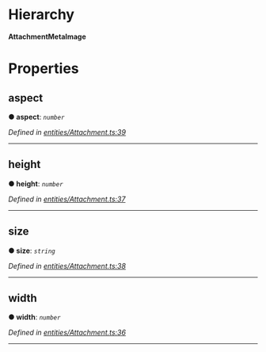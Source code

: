 

# Hierarchy

**AttachmentMetaImage**

# Properties

<a id="aspect"></a>

##  aspect

**● aspect**: *`number`*

*Defined in [entities/Attachment.ts:39](https://github.com/lagunehq/core/blob/5d4ee10/src/entities/Attachment.ts#L39)*

___
<a id="height"></a>

##  height

**● height**: *`number`*

*Defined in [entities/Attachment.ts:37](https://github.com/lagunehq/core/blob/5d4ee10/src/entities/Attachment.ts#L37)*

___
<a id="size"></a>

##  size

**● size**: *`string`*

*Defined in [entities/Attachment.ts:38](https://github.com/lagunehq/core/blob/5d4ee10/src/entities/Attachment.ts#L38)*

___
<a id="width"></a>

##  width

**● width**: *`number`*

*Defined in [entities/Attachment.ts:36](https://github.com/lagunehq/core/blob/5d4ee10/src/entities/Attachment.ts#L36)*

___

